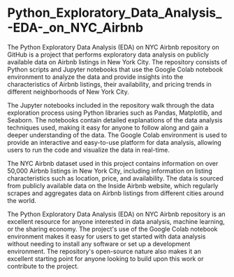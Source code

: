 # Python_Exploratory_Data_Analysis_-EDA-_on_NYC_Airbnb

The Python Exploratory Data Analysis (EDA) on NYC Airbnb repository on GitHub is a project that performs exploratory data analysis on publicly available data on Airbnb listings in New York City. 
The repository consists of Python scripts and Jupyter notebooks that use the Google Colab notebook environment to analyze the data and provide insights into the characteristics of Airbnb listings, 
their availability, and pricing trends in different neighborhoods of New York City.

The Jupyter notebooks included in the repository walk through the data exploration process using Python libraries such as Pandas, Matplotlib, and Seaborn. The notebooks contain detailed 
explanations of the data analysis techniques used, making it easy for anyone to follow along and gain a deeper understanding of the data. The Google Colab environment is used to provide 
an interactive and easy-to-use platform for data analysis, allowing users to run the code and visualize the data in real-time.

The NYC Airbnb dataset used in this project contains information on over 50,000 Airbnb listings in New York City, including information on listing characteristics such as location, 
price, and availability. The data is sourced from publicly available data on the Inside Airbnb website, which regularly scrapes and aggregates data on Airbnb listings from different cities around the world.

The Python Exploratory Data Analysis (EDA) on NYC Airbnb repository is an excellent resource for anyone interested in data analysis, machine learning, or the sharing economy. 
The project's use of the Google Colab notebook environment makes it easy for users to get started with data analysis without needing to install any software or set up a development environment. 
The repository's open-source nature also makes it an excellent starting point for anyone looking to build upon this work or contribute to the project.

